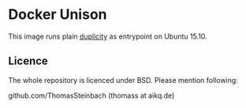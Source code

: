 Docker Unison
=============

This image runs plain [duplicity](http://duplicity.nongnu.org/) as entrypoint on Ubuntu 15.10.

Licence
-------

The whole repository is licenced under BSD. Please mention following:

github.com/ThomasSteinbach (thomass at aikq.de)
